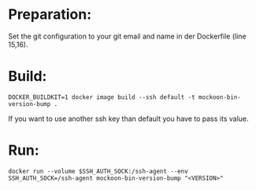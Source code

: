 # Preparation:
Set the git configuration to your git email and name in der Dockerfile (line 15,16).

# Build:
`DOCKER_BUILDKIT=1 docker image build --ssh default -t mockoon-bin-version-bump .`

If you want to use another ssh key than default you have to pass its value.

# Run:
`docker run --volume $SSH_AUTH_SOCK:/ssh-agent --env SSH_AUTH_SOCK=/ssh-agent mockoon-bin-version-bump "<VERSION>"`
